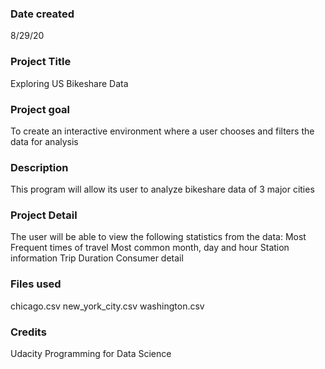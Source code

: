 ### Date created
8/29/20

### Project Title
Exploring US Bikeshare Data

### Project goal
To create an interactive environment where a user chooses and filters the data for analysis

### Description
This program will allow its user to analyze bikeshare data of 3 major cities

### Project Detail
The user will be able to view the following statistics from the data:
Most Frequent times of travel
Most common month, day and hour
Station information
Trip Duration
Consumer detail

### Files used
chicago.csv new_york_city.csv washington.csv

### Credits
Udacity Programming for Data Science
